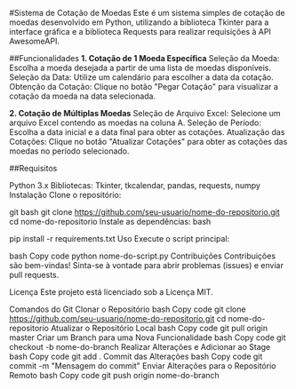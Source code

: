 #Sistema de Cotação de Moedas
Este é um sistema simples de cotação de moedas desenvolvido em Python, utilizando a biblioteca Tkinter para a interface gráfica e a biblioteca Requests para realizar requisições à API AwesomeAPI.

##Funcionalidades
**1. Cotação de 1 Moeda Específica**
Seleção da Moeda: Escolha a moeda desejada a partir de uma lista de moedas disponíveis.
Seleção da Data: Utilize um calendário para escolher a data da cotação.
Obtenção da Cotação: Clique no botão "Pegar Cotação" para visualizar a cotação da moeda na data selecionada.

**2. Cotação de Múltiplas Moedas**
Seleção de Arquivo Excel: Selecione um arquivo Excel contendo as moedas na coluna A.
Seleção de Período: Escolha a data inicial e a data final para obter as cotações.
Atualização das Cotações: Clique no botão "Atualizar Cotações" para obter as cotações das moedas no período selecionado.

##Requisitos

Python 3.x
Bibliotecas: Tkinter, tkcalendar, pandas, requests, numpy
Instalação
Clone o repositório:

git bash
git clone https://github.com/seu-usuario/nome-do-repositorio.git
cd nome-do-repositorio
Instale as dependências:
bash

pip install -r requirements.txt
Uso
Execute o script principal:

bash
Copy code
python nome-do-script.py
Contribuições
Contribuições são bem-vindas! Sinta-se à vontade para abrir problemas (issues) e enviar pull requests.

Licença
Este projeto está licenciado sob a Licença MIT.

Comandos do Git
Clonar o Repositório
bash
Copy code
git clone https://github.com/seu-usuario/nome-do-repositorio.git
cd nome-do-repositorio
Atualizar o Repositório Local
bash
Copy code
git pull origin master
Criar um Branch para uma Nova Funcionalidade
bash
Copy code
git checkout -b nome-do-branch
Realizar Alterações e Adicionar ao Stage
bash
Copy code
git add .
Commit das Alterações
bash
Copy code
git commit -m "Mensagem do commit"
Enviar Alterações para o Repositório Remoto
bash
Copy code
git push origin nome-do-branch
